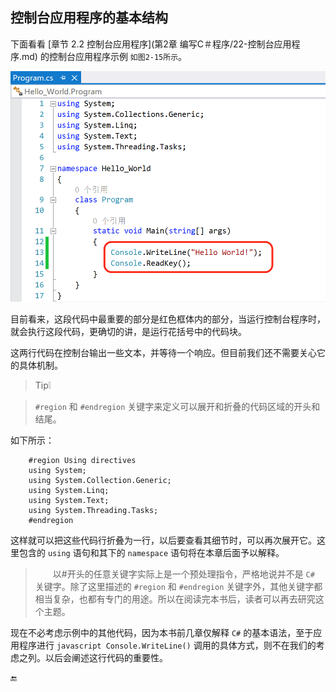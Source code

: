 ## 控制台应用程序的基本结构


下面看看 [章节 2.2 控制台应用程序](第2章 编写C＃程序/22-控制台应用程序.md) 的控制台应用程序示例 `如图2-15所示`。 


![图2-15](/assets/2-15.png)

目前看来，这段代码中最重要的部分是红色框体内的部分，当运行控制台程序时，就会执行这段代码，更确切的讲，是运行花括号中的代码块。

这两行代码在控制台输出一些文本，并等待一个响应。但目前我们还不需要关心它的具体机制。


>Tip❕

> `#region` 和 `#endregion` 关键字来定义可以展开和折叠的代码区域的开头和结尾。

如下所示：



        #region Using directives
        using System;
        using System.Collection.Generic;
        using System.Linq;
        using System.Text;
        using System.Threading.Tasks;
        #endregion

这样就可以把这些代码行折叠为一行，以后要查看其细节时，可以再次展开它。这里包含的 `using` 语句和其下的 `namespace` 语句将在本章后面予以解释。

>&emsp;&emsp;以#开头的任意关键字实际上是一个预处理指令，严格地说并不是 `C#` 关键字。除了这里描述的 `#region` 和 `#endregion` 关键字外，其他关键字都相当复杂，也都有专门的用途。所以在阅读完本书后，读者可以再去研究这个主题。

现在不必考虑示例中的其他代码，因为本书前几章仅解释 `C#` 的基本语法，至于应用程序进行 ```javascript Console.WriteLine()``` 调用的具体方式，则不在我们的考虑之列。以后会阐述这行代码的重要性。

🔚
